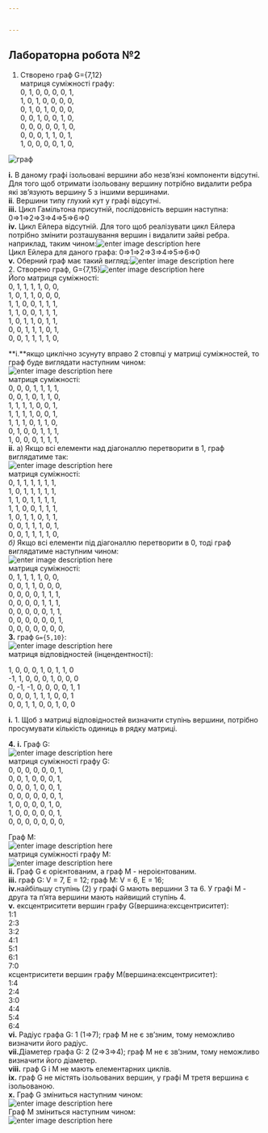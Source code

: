 ```yaml
---


---
```


<h2 id="лабораторна-робота-№2"><strong>Лабораторна робота №2</strong></h2>
<ol>
<li>Створено граф G={7,12}<br>
матриця суміжності графу:<br>
0, 1, 0, 0, 0, 0, 1,<br>
1, 0, 1, 0, 0, 0, 0,<br>
0, 1, 0, 1, 0, 0, 0,<br>
0, 0, 1, 0, 0, 1, 0,<br>
0, 0, 0, 0, 0, 1, 0,<br>
0, 0, 0, 1, 1, 0, 1,<br>
1, 0, 0, 0, 0, 1, 0,</li>
</ol>
<p><img src="https://i.ibb.co/9qHTwVp/1.png" alt="граф"></p>
<p><strong>i.</strong>  В даному графі ізольовані вершини або незв’язні компоненти відсутні. Для того щоб отримати ізольовану вершину потрібно видалити ребра які зв’язують вершину 5 з іншими вершинами.<br>
<strong>ii</strong>. Вершини типу глухий кут у графі відсутні.<br>
<strong>iii.</strong> Цикл Гамільтона присутній, послідовність вершин наступна: 0⇒1⇒2⇒3⇒4⇒5⇒6⇒0<br>
<strong>iv.</strong> Цикл Ейлера відсутній. Для того щоб реалізувати цикл Ейлера потрібно змінити розташування вершин і видалити зайві ребра. наприклад, таким чином:<img src="https://i.ibb.co/R0S32hH/3111111111111.png" alt="enter image description here"><br>
Цикл Ейлера для даного графа: 0⇒1⇒2⇒3⇒4⇒5⇒6⇒0<br>
<strong>v.</strong> Оберний граф має такий вигляд:<img src="https://i.ibb.co/jgTdbtH/999999999999999999.png" alt="enter image description here"><br>
2. Створено граф,  G={7,15}<img src="https://i.ibb.co/mJ4TCjQ/22222222222222222222222.png" alt="enter image description here"><br>
Його матриця суміжності:<br>
0, 1, 1, 1, 1, 0, 0,<br>
1, 0, 1, 1, 0, 0, 0,<br>
1, 1, 0, 0, 1, 1, 1,<br>
1, 1, 0, 0, 1, 1, 1,<br>
1, 0, 1, 1, 0, 1, 1,<br>
0, 0, 1, 1, 1, 0, 1,<br>
0, 0, 1, 1, 1, 1, 0,</p>
<p>**i.**якщо циклічно зсунуту вправо 2 стовпці у матриці суміжностей, то граф буде виглядати наступним чином:<br>
<img src="https://i.ibb.co/47pqp87/666666666666666666666666666.png" alt="enter image description here"><br>
матриця суміжності:<br>
0, 0, 0, 1, 1, 1, 1,<br>
0, 0, 1, 0, 1, 1, 0,<br>
1, 1, 1, 1, 0, 0, 1,<br>
1, 1, 1, 1, 0, 0, 1,<br>
1, 1, 1, 0, 1, 1, 0,<br>
0, 1, 0, 0, 1, 1, 1,<br>
1, 0, 0, 0, 1, 1, 1,<br>
<strong>ii.</strong> а) Якщо всі елементи над діагоналлю перетворити в 1, граф виглядатиме так:<br>
<img src="https://i.ibb.co/FJz8pv8/77777777777777.png" alt="enter image description here"><br>
матриця суміжності:<br>
0, 1, 1, 1, 1, 1, 1,<br>
1, 0, 1, 1, 1, 1, 1,<br>
1, 1, 0, 1, 1, 1, 1,<br>
1, 1, 0, 0, 1, 1, 1,<br>
1, 0, 1, 1, 0, 1, 1,<br>
0, 0, 1, 1, 1, 0, 1,<br>
0, 0, 1, 1, 1, 1, 0,<br>
<em>б)</em> Якщо всі елементи під діагоналлю перетворити в 0, тоді граф виглядатиме наступним чином:<br>
<img src="https://i.ibb.co/x7VG41S/8888888888888888888888.png" alt="enter image description here"><br>
матриця суміжності:<br>
0, 1, 1, 1, 1, 0, 0,<br>
0, 0, 1, 1, 0, 0, 0,<br>
0, 0, 0, 0, 1, 1, 1,<br>
0, 0, 0, 0, 1, 1, 1,<br>
0, 0, 0, 0, 0, 1, 1,<br>
0, 0, 0, 0, 0, 0, 1,<br>
0, 0, 0, 0, 0, 0, 0,<br>
<strong>3.</strong> граф <code>G={5,10}</code>:<br>
<img src="https://i.ibb.co/JdsVLBx/1.png" alt="enter image description here"><br>
матриця відповідностей (інцендентності):</p>
<p>1, 0, 0, 0, 1, 0, 1, 1, 0<br>
-1, 1, 0, 0, 0, 1, 0, 0, 0<br>
0, -1, -1, 0, 0, 0, 0, 1, 1<br>
0, 0, 0, 1, 1, 1, 0, 0, 1<br>
0, 0, 1, 1, 0, 0, 1, 0, 0</p>
<p><strong>i.</strong> 1.  Щоб з матриці відповідностей визначити ступінь вершини, потрібно просумувати кількість одиниць в рядку матриці.</p>
<p><strong>4.</strong> <strong>i.</strong> Граф G:<br>
<img src="https://i.ibb.co/ZSbJ3s3/G.png" alt="enter image description here"><br>
матриця суміжності графу G:<br>
0, 0, 0, 0, 0, 0, 1,<br>
0, 0, 1, 0, 0, 0, 1,<br>
0, 0, 0, 1, 0, 0, 1,<br>
0, 0, 0, 0, 0, 0, 1,<br>
1, 0, 0, 0, 0, 1, 0,<br>
1, 0, 0, 0, 0, 0, 1,<br>
0, 0, 0, 0, 0, 0, 0,</p>
<p>Граф M:<br>
<img src="https://i.ibb.co/ZSbJ3s3/G.png" alt="enter image description here"><br>
матриця суміжності графу M:<br>
<img src="https://i.ibb.co/rdZx9kn/M.png" alt="enter image description here"><br>
<strong>ii.</strong> Граф G є орієнтованим, а граф M - нероієнтованим.<br>
<strong>iii.</strong> граф G: V = 7, E = 12; граф M: V = 6, E = 16;<br>
<strong>iv.</strong>найбільшу ступінь (2) у графі G мають вершини 3 та 6. У графі M - друга та п’ята вершини  мають найвищий ступінь 4.<br>
<strong>v.</strong> ексцентриситети вершин графу G(вершина:ексцентриситет):<br>
1:1<br>
2:3<br>
3:2<br>
4:1<br>
5:1<br>
6:1<br>
7:0<br>
ксцентриситети вершин графу M(вершина:ексцентриситет):<br>
1:4<br>
2:4<br>
3:0<br>
4:4<br>
5:4<br>
6:4<br>
<strong>vi.</strong> Радіус графа G: 1 (1⇒7); граф M не є зв’зним, тому неможливо визначити його радіус.<br>
<strong>vii.</strong>Діаметер графа G: 2 (2⇒3⇒4); граф M не є зв’зним, тому неможливо визначити його діаметер.<br>
<strong>viii.</strong>  граф G і М не мають елементарних циклів.<br>
<strong>ix.</strong> граф  G не містять ізольованих вершин,  у графі М третя вершина є ізольованою.<br>
<strong>x.</strong> Граф  G зміниться наступним чином:<br>
<img src="https://i.ibb.co/5jqs7kW/GT.png" alt="enter image description here"><br>
Граф  M зміниться наступним чином:<br>
<img src="https://i.ibb.co/7j843Sk/MT.png" alt="enter image description here"></p>

